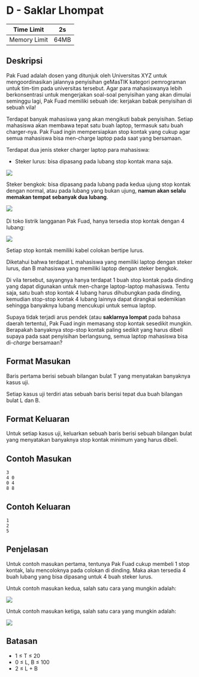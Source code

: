 # D - Saklar Lhompat

| Time Limit   | 2s   |
|--------------|------|
| Memory Limit | 64MB |

## Deskripsi

Pak Fuad adalah dosen yang ditunjuk oleh Universitas XYZ untuk mengoordinasikan jalannya penyisihan geMasTIK kategori pemrograman untuk tim-tim pada universitas tersebut. Agar para mahasiswanya lebih berkonsentrasi untuk mengerjakan soal-soal penyisihan yang akan dimulai seminggu lagi, Pak Fuad memiliki sebuah ide: kerjakan babak penyisihan di sebuah vila!

Terdapat banyak mahasiswa yang akan mengikuti babak penyisihan. Setiap mahasiswa akan membawa tepat satu buah laptop, termasuk satu buah charger-nya. Pak Fuad ingin mempersiapkan stop kontak yang cukup agar semua mahasiswa bisa men-charge laptop pada saat yang bersamaan.

Terdapat dua jenis steker charger laptop para mahasiswa:

- Steker lurus: bisa dipasang pada lubang stop kontak mana saja.

![](https://judgels-competition.gemastik.ui.ac.id/contests/3/problems/8/render/saklar_steker_lurus.png)

Steker bengkok: bisa dipasang pada lubang pada kedua ujung stop kontak dengan normal, atau pada lubang yang bukan ujung, __namun akan selalu memakan tempat sebanyak dua lubang__.

![](https://judgels-competition.gemastik.ui.ac.id/contests/3/problems/8/render/saklar_steker_bengkok.png)​

Di toko listrik langganan Pak Fuad, hanya tersedia stop kontak dengan 4 lubang:

![](https://judgels-competition.gemastik.ui.ac.id/contests/3/problems/8/render/saklar_colokan4.png)

Setiap stop kontak memiliki kabel colokan bertipe lurus.

Diketahui bahwa terdapat L mahasiswa yang memiliki laptop dengan steker lurus, dan B mahasiswa yang memiliki laptop dengan steker bengkok.

Di vila tersebut, sayangnya hanya terdapat 1 buah stop kontak pada dinding yang dapat digunakan untuk men-charge laptop-laptop mahasiswa. Tentu saja, satu buah stop kontak 4 lubang harus dihubungkan pada dinding, kemudian stop-stop kontak 4 lubang lainnya dapat dirangkai sedemikian sehingga banyaknya lubang mencukupi untuk semua laptop.

Supaya tidak terjadi arus pendek (atau **saklarnya lompat** pada bahasa daerah tertentu), Pak Fuad ingin memasang stop kontak sesedikit mungkin. Berapakah banyaknya stop-stop kontak paling sedikit yang harus dibeli supaya pada saat penyisihan berlangsung, semua laptop mahasiswa bisa di-*charge* bersamaan?

## Format Masukan

Baris pertama berisi sebuah bilangan bulat T yang menyatakan banyaknya kasus uji.

Setiap kasus uji terdiri atas sebuah baris berisi tepat dua buah bilangan bulat L dan B.

## Format Keluaran

Untuk setiap kasus uji, keluarkan sebuah baris berisi sebuah bilangan bulat yang menyatakan banyaknya stop kontak minimum yang harus dibeli.

## Contoh Masukan

    3
    4 0
    0 4
    8 8

## Contoh Keluaran

    1
    2
    5

## Penjelasan

Untuk contoh masukan pertama, tentunya Pak Fuad cukup membeli 1 stop kontak, lalu mencoloknya pada colokan di dinding. Maka akan tersedia 4 buah lubang yang bisa dipasang untuk 4 buah steker lurus.

Untuk contoh masukan kedua, salah satu cara yang mungkin adalah:

![](https://judgels-competition.gemastik.ui.ac.id/contests/3/problems/8/render/saklar_contoh2.png)

Untuk contoh masukan ketiga, salah satu cara yang mungkin adalah:

![](https://judgels-competition.gemastik.ui.ac.id/contests/3/problems/8/render/saklar_contoh3.png)

## Batasan

- 1 ≤ T ≤ 20
- 0 ≤ L, B ≤ 100
- 2 ≤ L + B
